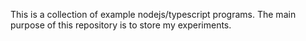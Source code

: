 This is a collection of example nodejs/typescript programs. The main purpose of
this repository is to store my experiments.
